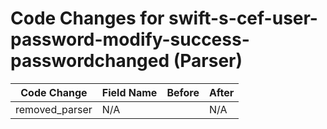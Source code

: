 # Code Changes for swift-s-cef-user-password-modify-success-passwordchanged (Parser)

| Code Change | Field Name | Before | After |
|-------------|------------|--------|-------|
| removed_parser | N/A |  | N/A |